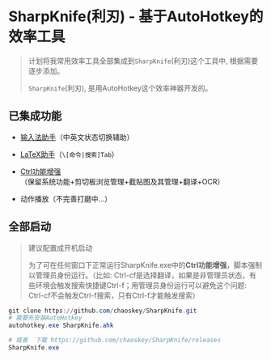 # SharpKnife(利刃) - 基于AutoHotkey的效率工具

> 计划将我常用效率工具全部集成到`SharpKnife`(利刃)这个工具中, 根据需要逐步添加。
> 
> `SharpKnife`(利刃), 是用AutoHotkey这个效率神器开发的。

## 已集成功能

- [输入法助手](docs/IMSwitch.md)（中英文状态切换辅助）

- [LaTeX助手](docs/LaTeXHelper.md)（`\[命令|搜索]Tab`）

- [Ctrl功能增强](docs/CtrlRich.md)（保留系统功能+剪切板浏览管理+截贴图及其管理+翻译+OCR）

- 动作播放（不完善打磨中...）

## 全部启动

> 建议配置成开机启动
>
> 为了可在任何窗口下正常运行SharpKnife.exe中的**Ctrl功能增强**，脚本强制以管理员身份运行。（比如: Ctrl-cf是选择翻译，如果是非管理员状态，有些环境会触发搜索快捷键Ctrl-f；用管理员身份运行可以避免这个问题: Ctrl-cf不会触发Ctrl-f搜索，只有Ctrl-f才能触发搜索）

```powershell
git clone https://github.com/chaoskey/SharpKnife.git
# 需要先安装AutoHotkey
autohotkey.exe SharpKnife.ahk

# 或者  下载 https://github.com/chaoskey/SharpKnife/releases
SharpKnife.exe
```
